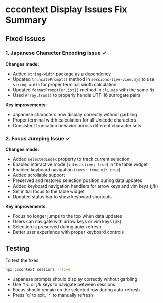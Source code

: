 # cccontext Display Issues Fix Summary

## Fixed Issues

### 1. Japanese Character Encoding Issue ✓
**Changes made:**
- Added `string-width` package as a dependency
- Updated `truncatePrompt()` method in `sessions-live-view.mjs` to use `string-width` for proper terminal width calculation
- Updated `formatPromptForList()` method in `cli.mjs` with the same fix
- Used `Array.from()` to properly handle UTF-16 surrogate pairs

**Key improvements:**
- Japanese characters now display correctly without garbling
- Proper terminal width calculation for all Unicode characters
- Consistent truncation behavior across different character sets

### 2. Focus Jumping Issue ✓
**Changes made:**
- Added `selectedIndex` property to track current selection
- Enabled interactive mode (`interactive: true`) in the table widget
- Enabled keyboard navigation (`keys: true`, `vi: true`)
- Added scrollable support
- Preserved and restored selection position during data updates
- Added keyboard navigation handlers for arrow keys and vim keys (j/k)
- Set initial focus to the table widget
- Updated status bar to show keyboard shortcuts

**Key improvements:**
- Focus no longer jumps to the top when data updates
- Users can navigate with arrow keys or vim keys (j/k)
- Selection is preserved during auto-refresh
- Better user experience with proper keyboard controls

## Testing
To test the fixes:
```bash
npx cccontext sessions --live
```

- Japanese prompts should display correctly without garbling
- Use ↑↓ or j/k keys to navigate between sessions
- Focus should remain on the selected row during auto-refresh
- Press 'q' to exit, 'r' to manually refresh